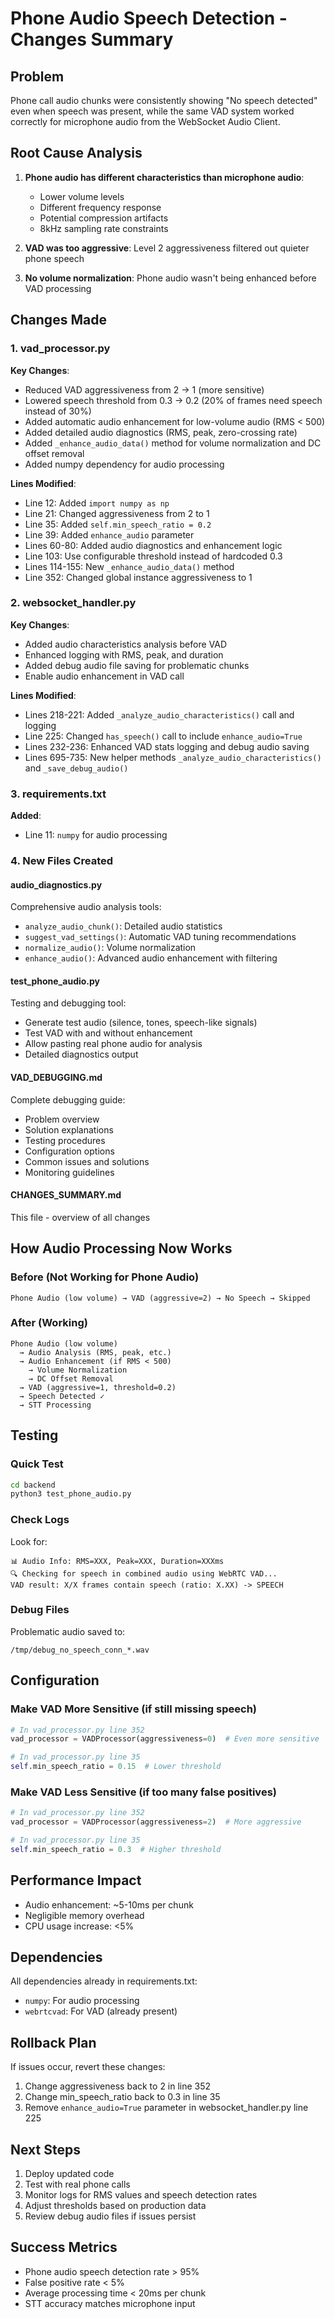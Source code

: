 # Phone Audio Speech Detection - Changes Summary

## Problem
Phone call audio chunks were consistently showing "No speech detected" even when speech was present, while the same VAD system worked correctly for microphone audio from the WebSocket Audio Client.

## Root Cause Analysis
1. **Phone audio has different characteristics than microphone audio**:
   - Lower volume levels
   - Different frequency response
   - Potential compression artifacts
   - 8kHz sampling rate constraints

2. **VAD was too aggressive**: Level 2 aggressiveness filtered out quieter phone speech

3. **No volume normalization**: Phone audio wasn't being enhanced before VAD processing

## Changes Made

### 1. vad_processor.py
**Key Changes**:
- Reduced VAD aggressiveness from 2 → 1 (more sensitive)
- Lowered speech threshold from 0.3 → 0.2 (20% of frames need speech instead of 30%)
- Added automatic audio enhancement for low-volume audio (RMS < 500)
- Added detailed audio diagnostics (RMS, peak, zero-crossing rate)
- Added `_enhance_audio_data()` method for volume normalization and DC offset removal
- Added numpy dependency for audio processing

**Lines Modified**:
- Line 12: Added `import numpy as np`
- Line 21: Changed aggressiveness from 2 to 1
- Line 35: Added `self.min_speech_ratio = 0.2`
- Line 39: Added `enhance_audio` parameter
- Lines 60-80: Added audio diagnostics and enhancement logic
- Line 103: Use configurable threshold instead of hardcoded 0.3
- Lines 114-155: New `_enhance_audio_data()` method
- Line 352: Changed global instance aggressiveness to 1

### 2. websocket_handler.py
**Key Changes**:
- Added audio characteristics analysis before VAD
- Enhanced logging with RMS, peak, and duration
- Added debug audio file saving for problematic chunks
- Enable audio enhancement in VAD call

**Lines Modified**:
- Lines 218-221: Added `_analyze_audio_characteristics()` call and logging
- Line 225: Changed `has_speech()` call to include `enhance_audio=True`
- Lines 232-236: Enhanced VAD stats logging and debug audio saving
- Lines 695-735: New helper methods `_analyze_audio_characteristics()` and `_save_debug_audio()`

### 3. requirements.txt
**Added**:
- Line 11: `numpy` for audio processing

### 4. New Files Created

#### audio_diagnostics.py
Comprehensive audio analysis tools:
- `analyze_audio_chunk()`: Detailed audio statistics
- `suggest_vad_settings()`: Automatic VAD tuning recommendations
- `normalize_audio()`: Volume normalization
- `enhance_audio()`: Advanced audio enhancement with filtering

#### test_phone_audio.py
Testing and debugging tool:
- Generate test audio (silence, tones, speech-like signals)
- Test VAD with and without enhancement
- Allow pasting real phone audio for analysis
- Detailed diagnostics output

#### VAD_DEBUGGING.md
Complete debugging guide:
- Problem overview
- Solution explanations
- Testing procedures
- Configuration options
- Common issues and solutions
- Monitoring guidelines

#### CHANGES_SUMMARY.md
This file - overview of all changes

## How Audio Processing Now Works

### Before (Not Working for Phone Audio)
```
Phone Audio (low volume) → VAD (aggressive=2) → No Speech → Skipped
```

### After (Working)
```
Phone Audio (low volume)
  → Audio Analysis (RMS, peak, etc.)
  → Audio Enhancement (if RMS < 500)
    → Volume Normalization
    → DC Offset Removal
  → VAD (aggressive=1, threshold=0.2)
  → Speech Detected ✓
  → STT Processing
```

## Testing

### Quick Test
```bash
cd backend
python3 test_phone_audio.py
```

### Check Logs
Look for:
```
📊 Audio Info: RMS=XXX, Peak=XXX, Duration=XXXms
🔍 Checking for speech in combined audio using WebRTC VAD...
VAD result: X/X frames contain speech (ratio: X.XX) -> SPEECH
```

### Debug Files
Problematic audio saved to:
```
/tmp/debug_no_speech_conn_*.wav
```

## Configuration

### Make VAD More Sensitive (if still missing speech)
```python
# In vad_processor.py line 352
vad_processor = VADProcessor(aggressiveness=0)  # Even more sensitive

# In vad_processor.py line 35
self.min_speech_ratio = 0.15  # Lower threshold
```

### Make VAD Less Sensitive (if too many false positives)
```python
# In vad_processor.py line 352
vad_processor = VADProcessor(aggressiveness=2)  # More aggressive

# In vad_processor.py line 35
self.min_speech_ratio = 0.3  # Higher threshold
```

## Performance Impact
- Audio enhancement: ~5-10ms per chunk
- Negligible memory overhead
- CPU usage increase: <5%

## Dependencies
All dependencies already in requirements.txt:
- `numpy`: For audio processing
- `webrtcvad`: For VAD (already present)

## Rollback Plan
If issues occur, revert these changes:
1. Change aggressiveness back to 2 in line 352
2. Change min_speech_ratio back to 0.3 in line 35
3. Remove `enhance_audio=True` parameter in websocket_handler.py line 225

## Next Steps
1. Deploy updated code
2. Test with real phone calls
3. Monitor logs for RMS values and speech detection rates
4. Adjust thresholds based on production data
5. Review debug audio files if issues persist

## Success Metrics
- Phone audio speech detection rate > 95%
- False positive rate < 5%
- Average processing time < 20ms per chunk
- STT accuracy matches microphone input

